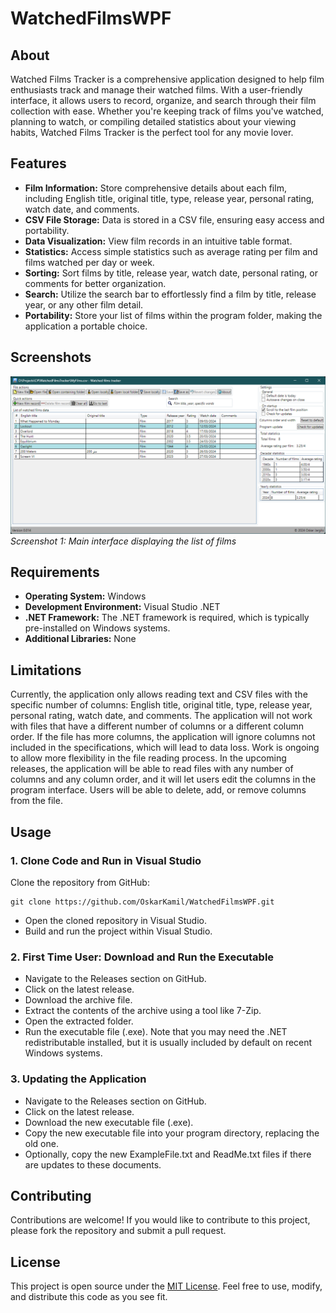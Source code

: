 # WatchedFilmsWPF

## About

Watched Films Tracker is a comprehensive application designed to help film enthusiasts track and manage their watched films. With a user-friendly interface, it allows users to record, organize, and search through their film collection with ease. Whether you're keeping track of films you've watched, planning to watch, or compiling detailed statistics about your viewing habits, Watched Films Tracker is the perfect tool for any movie lover.

## Features

- **Film Information:** Store comprehensive details about each film, including English title, original title, type, release year, personal rating, watch date, and comments.
- **CSV File Storage:** Data is stored in a CSV file, ensuring easy access and portability.
- **Data Visualization:** View film records in an intuitive table format.
- **Statistics:** Access simple statistics such as average rating per film and films watched per day or week.
- **Sorting:** Sort films by title, release year, watch date, personal rating, or comments for better organization.
- **Search:** Utilize the search bar to effortlessly find a film by title, release year, or any other film detail.
- **Portability:** Store your list of films within the program folder, making the application a portable choice.

## Screenshots

![Main page](https://github.com/OskarKamil/WatchedFilmsWPF/blob/main/External/screenshots%20of%20versions/0.014.png?raw=true)  
*Screenshot 1: Main interface displaying the list of films*

## Requirements

- **Operating System:** Windows
- **Development Environment:** Visual Studio .NET
- **.NET Framework:** The .NET framework is required, which is typically pre-installed on Windows systems.
- **Additional Libraries:** None

## Limitations

Currently, the application only allows reading text and CSV files with the specific number of columns: English title, original title, type, release year, personal rating, watch date, and comments. The application will not work with files that have a different number of columns or a different column order. If the file has more columns, the application will ignore columns not included in the specifications, which will lead to data loss. Work is ongoing to allow more flexibility in the file reading process. In the upcoming releases, the application will be able to read files with any number of columns and any column order, and it will let users edit the columns in the program interface. Users will be able to delete, add, or remove columns from the file.

## Usage 
### 1. Clone Code and Run in Visual Studio

Clone the repository from GitHub:
```
git clone https://github.com/OskarKamil/WatchedFilmsWPF.git
```
- Open the cloned repository in Visual Studio.
- Build and run the project within Visual Studio.

### 2. First Time User: Download and Run the Executable

- Navigate to the Releases section on GitHub.
- Click on the latest release.
- Download the archive file.
- Extract the contents of the archive using a tool like 7-Zip.
- Open the extracted folder.
- Run the executable file (.exe). Note that you may need the .NET redistributable installed, but it is usually included by default on recent Windows systems.

### 3. Updating the Application

- Navigate to the Releases section on GitHub.
- Click on the latest release.
- Download the new executable file (.exe).
- Copy the new executable file into your program directory, replacing the old one.
- Optionally, copy the new ExampleFile.txt and ReadMe.txt files if there are updates to these documents.

## Contributing

Contributions are welcome! If you would like to contribute to this project, please fork the repository and submit a pull request.

## License

This project is open source under the [MIT License](https://opensource.org/licenses/MIT). Feel free to use, modify, and distribute this code as you see fit.
